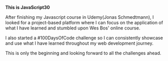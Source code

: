 <strong>This is JavaScript30</strong>

After finishing my Javascript course in Udemy(Jonas Schmedtmann), I looked for a project-based platform where I can focus on the application of what I have learned and stumbled upon Wes Bos' online course. 

I also started a #100DaysOfCode challenge so I can consistently showcase and use what I have learned throughout my web development journey.

This is only the beginning and looking forward to all the challenges ahead.
